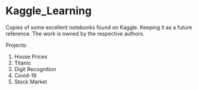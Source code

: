# Kaggle_Learning
Copies of some excellent notebooks found on Kaggle. Keeping it as a future reference. The work is owned by the respective authors.

Projects:
1) House Prices 
2) Titanic
3) Digit Recognition
4) Covid-19
5) Stock Market
